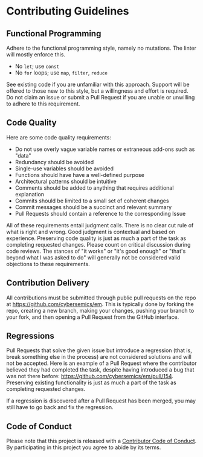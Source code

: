# Contributing Guidelines

## Functional Programming

Adhere to the functional programming style, namely no mutations. The linter will mostly enforce this.

- No `let`; use `const`
- No `for` loops; use `map`, `filter`, `reduce`

See existing code if you are unfamiliar with this approach. Support will be offered to those new to this style, but a willingness and effort is required. Do not claim an issue or submit a Pull Request if you are unable or unwilling to adhere to this requirement.

## Code Quality

Here are some code quality requirements:

- Do not use overly vague variable names or extraneous add-ons such as "data"
- Redundancy should be avoided
- Single-use variables should be avoided
- Functions should have have a well-defined purpose
- Architectural patterns should be intuitive
- Comments should be added to anything that requires additional explanation
- Commits should be limited to a small set of coherent changes
- Commit messages should be a succinct and relevant summary
- Pull Requests should contain a reference to the corresponding Issue

All of these requirements entail judgment calls. There is no clear cut rule of what is right and wrong. Good judgment is contextual and based on experience. Preserving code quality is just as much a part of the task as completing requested changes. Please count on critical discussion during code reviews. The stances of "it works" or "it's good enough" or "that's beyond what I was asked to do" will generally not be considered valid objections to these requirements.

## Contribution Delivery

All contributions must be submitted through public pull requests on the repo at https://github.com/cybersemics/em. This is typically done by forking the repo, creating a new branch, making your changes, pushing your branch to your fork, and then opening a Pull Request from the GitHub interface.

## Regressions

Pull Requests that solve the given issue but introduce a regression (that is, break something else in the process) are not considered solutions and will not be accepted. Here is an example of a Pull Request where the contributor believed they had completed the task, despite having introduced a bug that was not there before: https://github.com/cybersemics/em/pull/154. Preserving existing functionality is just as much a part of the task as completing requested changes.

If a regression is discovered after a Pull Request has been merged, you may still have to go back and fix the regression.

## Code of Conduct

Please note that this project is released with a [Contributor Code of Conduct](https://github.com/cybersemics/em/blob/dev/CODE-OF-CONDUCT.md). By participating in this project you agree to abide by its terms.
